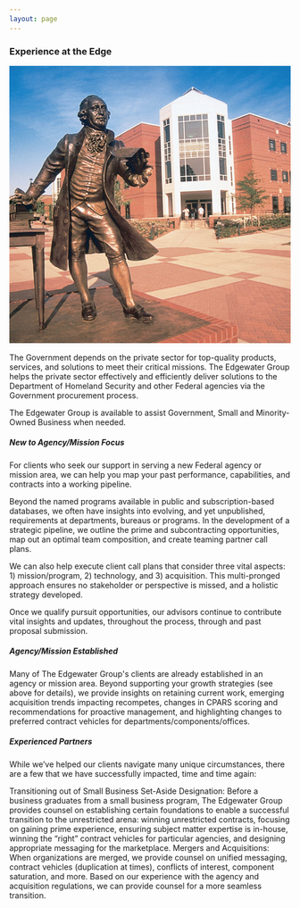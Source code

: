 ```yaml
---
layout: page
---
```


### Experience at the Edge 

<div class="col-md-5 col-sm-5 animated hiding pull-right spaced" data-animation="fadeInRight" data-delay="500">
  <img class="img-responsive" src="assets/img/about-placeholder-starbucks.jpg" alt="starbuck" />
</div>

The Government depends on the private sector for top-quality products, services, and solutions to meet their critical missions. The Edgewater Group helps the private sector effectively and efficiently deliver solutions to the Department of Homeland Security and other Federal agencies via the Government procurement process.

The Edgewater Group is available to assist Government, Small and Minority-Owned Business when needed.


##### New to Agency/Mission Focus

For clients who seek our support in serving a new Federal agency or mission area, we can help you map your past performance, capabilities, and contracts into a working pipeline.

Beyond the named programs available in public and subscription-based databases, we often have insights into evolving, and yet unpublished, requirements at departments, bureaus or programs. In the development of a strategic pipeline, we outline the prime and subcontracting opportunities, map out an optimal team composition, and create teaming partner call plans.

We can also help execute client call plans that consider three vital aspects: 1) mission/program, 2) technology, and 3) acquisition. This multi-pronged approach ensures no stakeholder or perspective is missed, and a holistic strategy developed.

Once we qualify pursuit opportunities, our advisors continue to contribute vital insights and updates, throughout the process, through and past proposal submission.

##### Agency/Mission Established

Many of The Edgewater Group's clients are already established in an agency or mission area. Beyond supporting your growth strategies (see above for details), we provide insights on retaining current work, emerging acquisition trends impacting recompetes, changes in CPARS scoring and recommendations for proactive management, and highlighting changes to preferred contract vehicles for departments/components/offices.


##### Experienced Partners
While we’ve helped our clients navigate many unique circumstances, there are a few that we have successfully impacted, time and time again:

Transitioning out of Small Business Set-Aside Designation: Before a business graduates from a small business program, The Edgewater Group provides counsel on establishing certain foundations to enable a successful transition to the unrestricted arena: winning unrestricted contracts, focusing on gaining prime experience, ensuring subject matter expertise is in-house, winning the “right” contract vehicles for particular agencies, and designing appropriate messaging for the marketplace.
Mergers and Acquisitions: When organizations are merged, we provide counsel on unified messaging, contract vehicles (duplication at times), conflicts of interest, component saturation, and more. Based on our experience with the agency and acquisition regulations, we can provide counsel for a more seamless transition.
